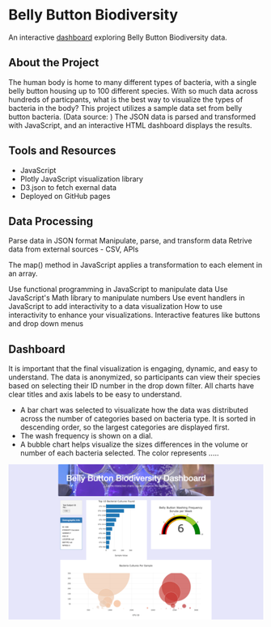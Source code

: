 # Belly Button Biodiversity

An interactive [dashboard](https://alydavis.github.io/Plotly-Deploy/) exploring Belly Button Biodiversity data.

## About the Project
The human body is home to many different types of bacteria, with a single belly button housing up to 100 different species. With so much data across hundreds of particpants, what is the best way to visualize the types of bacteria in the body? This project utilizes a sample data set from belly button bacteria. (Data source: ) The JSON data is parsed and transformed with JavaScript, and an interactive HTML dashboard displays the results. 

## Tools and Resources
- JavaScript
- Plotly JavaScript visualization library
- D3.json to fetch exernal data
- Deployed on GitHub pages

## Data Processing
Parse data in JSON format
Manipulate, parse, and transform data
Retrive data from external sources - CSV, APIs

The map() method in JavaScript applies a transformation to each element in an array.

Use functional programming in JavaScript to manipulate data
Use JavaScript's Math library to manipulate numbers
Use event handlers in JavaScript to add interactivity to a data visualization
How to use interactivity to enhance your visualizations. Interactive features like buttons and drop down menus

## Dashboard
It is important that the final visualization is engaging, dynamic, and easy to understand. The data is anonymized, so participants can view their species based on selecting their ID number in the drop down filter. All charts have clear titles and axis labels to be easy to understand.
- A bar chart was selected to visualizate how the data was distributed across the number of categories based on bacteria type. It is sorted in descending order, so the largest categories are displayed first.
- The wash frequency is shown on a dial.
- A bubble chart helps visualize the sizes differences in the volume or number of each bacteria selected. The color represents .....

![Dashboard](screencapture-alydavis-github-io-index-html-2022-11-21-13_26_57.png)


